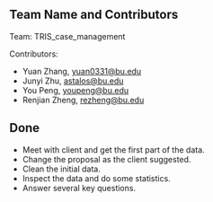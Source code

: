 ## Team Name and Contributors

Team: TRIS_case_management  

Contributors:  
- Yuan Zhang, yuan0331@bu.edu  
- Junyi Zhu, astalos@bu.edu  
- You Peng, youpeng@bu.edu  
- Renjian Zheng, rezheng@bu.edu   

## Done

- Meet with client and get the first part of the data.
- Change the proposal as the client suggested.
- Clean the initial data.
- Inspect the data and do some statistics.
- Answer several key questions.

